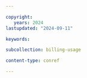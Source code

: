 ```yaml
---

copyright:
   years: 2024
lastupdated: "2024-09-11"

keywords:

subcollection: billing-usage

content-type: conref

---
```

